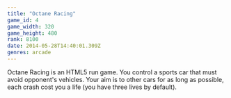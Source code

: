 ```yaml
---
title: "Octane Racing"
game_id: 4
game_width: 320
game_height: 480
rank: 8100
date: 2014-05-28T14:40:01.309Z
genres: arcade
---
```

Octane Racing is an HTML5 run game. You control a sports car that must avoid opponent's vehicles. Your aim is to other cars for as long as possible, each crash cost you a life (you have three lives by default).